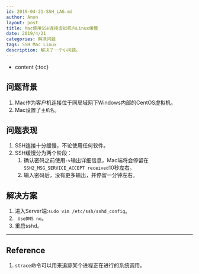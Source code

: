 ```yaml
---
id: 2019-04-21-SSH_LAG.md
author: Anon
layout: post
title: Mac使用SSH连接虚拟机内Linux缓慢
date: 2019/4/21
categories: 解决问题
tags: SSH Mac Linux
description: 解决了一个小问题。
---
```



* content
{:toc}


问题背景
----

1. Mac作为客户机连接位于同局域网下Windows内部的CentOS虚拟机。
2. Mac设置了`主机名`。

问题表现
----

1. SSH连接十分缓慢，不论使用任何软件。
2. SSH缓慢分为两个阶段：
    1. 确认密码之前使用`-v`输出详细信息，Mac端将会停留在`SSH2_MSG_SERVICE_ACCEPT received`10秒左右。
    2. 输入密码后，没有更多输出，并停留一分钟左右。
    
解决方案
----

1. 进入Server端:`sudo vim /etc/ssh/sshd_config`。
2. ` UseDNS no`。
3. 重启sshd。



___

## Reference

1. `strace`命令可以用来追踪某个进程正在进行的系统调用。



